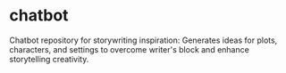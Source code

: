 # chatbot
Chatbot repository for storywriting inspiration: Generates ideas for plots, characters, and settings to overcome writer's block and enhance storytelling creativity.
